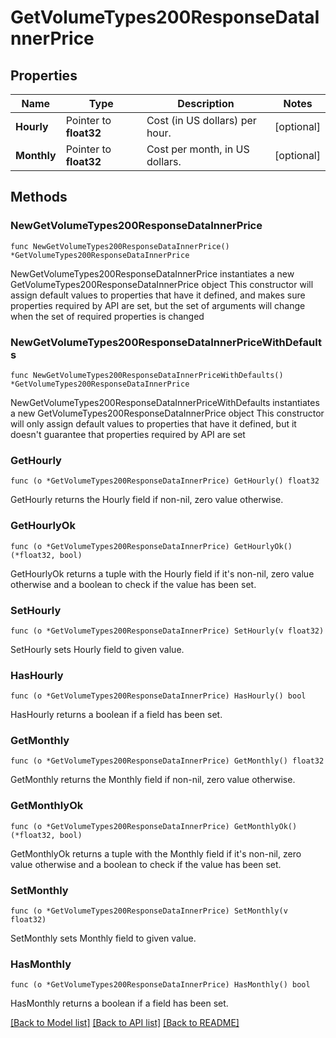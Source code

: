 # GetVolumeTypes200ResponseDataInnerPrice

## Properties

Name | Type | Description | Notes
------------ | ------------- | ------------- | -------------
**Hourly** | Pointer to **float32** | Cost (in US dollars) per hour. | [optional] 
**Monthly** | Pointer to **float32** | Cost per month, in US dollars. | [optional] 

## Methods

### NewGetVolumeTypes200ResponseDataInnerPrice

`func NewGetVolumeTypes200ResponseDataInnerPrice() *GetVolumeTypes200ResponseDataInnerPrice`

NewGetVolumeTypes200ResponseDataInnerPrice instantiates a new GetVolumeTypes200ResponseDataInnerPrice object
This constructor will assign default values to properties that have it defined,
and makes sure properties required by API are set, but the set of arguments
will change when the set of required properties is changed

### NewGetVolumeTypes200ResponseDataInnerPriceWithDefaults

`func NewGetVolumeTypes200ResponseDataInnerPriceWithDefaults() *GetVolumeTypes200ResponseDataInnerPrice`

NewGetVolumeTypes200ResponseDataInnerPriceWithDefaults instantiates a new GetVolumeTypes200ResponseDataInnerPrice object
This constructor will only assign default values to properties that have it defined,
but it doesn't guarantee that properties required by API are set

### GetHourly

`func (o *GetVolumeTypes200ResponseDataInnerPrice) GetHourly() float32`

GetHourly returns the Hourly field if non-nil, zero value otherwise.

### GetHourlyOk

`func (o *GetVolumeTypes200ResponseDataInnerPrice) GetHourlyOk() (*float32, bool)`

GetHourlyOk returns a tuple with the Hourly field if it's non-nil, zero value otherwise
and a boolean to check if the value has been set.

### SetHourly

`func (o *GetVolumeTypes200ResponseDataInnerPrice) SetHourly(v float32)`

SetHourly sets Hourly field to given value.

### HasHourly

`func (o *GetVolumeTypes200ResponseDataInnerPrice) HasHourly() bool`

HasHourly returns a boolean if a field has been set.

### GetMonthly

`func (o *GetVolumeTypes200ResponseDataInnerPrice) GetMonthly() float32`

GetMonthly returns the Monthly field if non-nil, zero value otherwise.

### GetMonthlyOk

`func (o *GetVolumeTypes200ResponseDataInnerPrice) GetMonthlyOk() (*float32, bool)`

GetMonthlyOk returns a tuple with the Monthly field if it's non-nil, zero value otherwise
and a boolean to check if the value has been set.

### SetMonthly

`func (o *GetVolumeTypes200ResponseDataInnerPrice) SetMonthly(v float32)`

SetMonthly sets Monthly field to given value.

### HasMonthly

`func (o *GetVolumeTypes200ResponseDataInnerPrice) HasMonthly() bool`

HasMonthly returns a boolean if a field has been set.


[[Back to Model list]](../README.md#documentation-for-models) [[Back to API list]](../README.md#documentation-for-api-endpoints) [[Back to README]](../README.md)


